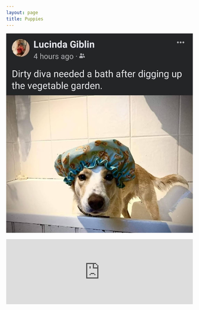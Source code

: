 ```yaml
---
layout: page
title: Puppies
---
```


![puppy taking a bath](assets/Screenshot_20220618.jpeg)

<iframe allow="autoplay *; encrypted-media *; fullscreen *; clipboard-write" frameborder="0" height="175" style="width:100%;max-width:660px;overflow:hidden;background:transparent;" sandbox="allow-forms allow-popups allow-same-origin allow-scripts allow-storage-access-by-user-activation allow-top-navigation-by-user-activation" src="https://embed.podcasts.apple.com/cm/podcast/why-does-my-mouth-like-sugar-but-my-body-doesnt/id1367299937?i=1000516098343"></iframe>